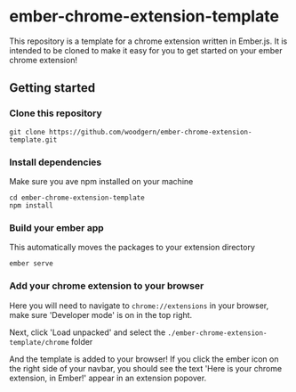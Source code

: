 # ember-chrome-extension-template
This repository is a template for a chrome extension written in Ember.js. It is intended to be cloned to make it easy for you to get started on your ember chrome extension!


## Getting started

### Clone this repository
```
git clone https://github.com/woodgern/ember-chrome-extension-template.git
```

### Install dependencies
Make sure you ave npm installed on your machine
```
cd ember-chrome-extension-template
npm install
```

### Build your ember app
This automatically moves the packages to your extension directory
```
ember serve
```

### Add your chrome extension to your browser
Here you will need to navigate to `chrome://extensions` in your browser, make sure 'Developer mode' is on in the top right.

Next, click 'Load unpacked' and select the `./ember-chrome-extension-template/chrome` folder

And the template is added to your browser! If you click the ember icon on the right side of your navbar, you should see
the text 'Here is your chrome extension, in Ember!' appear in an extension popover.
